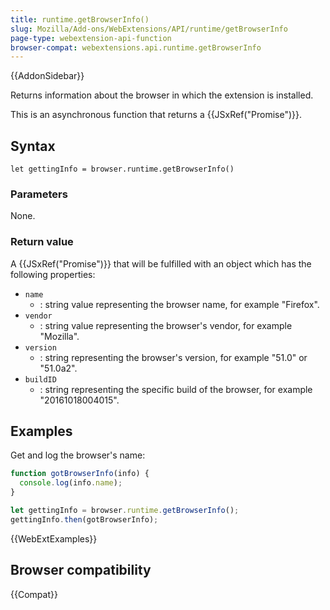 ```yaml
---
title: runtime.getBrowserInfo()
slug: Mozilla/Add-ons/WebExtensions/API/runtime/getBrowserInfo
page-type: webextension-api-function
browser-compat: webextensions.api.runtime.getBrowserInfo
---
```


{{AddonSidebar}}

Returns information about the browser in which the extension is installed.

This is an asynchronous function that returns a {{JSxRef("Promise")}}.

## Syntax

```js-nolint
let gettingInfo = browser.runtime.getBrowserInfo()
```

### Parameters

None.

### Return value

A {{JSxRef("Promise")}} that will be fulfilled with an object which has the following properties:

- `name`
  - : string value representing the browser name, for example "Firefox".
- `vendor`
  - : string value representing the browser's vendor, for example "Mozilla".
- `version`
  - : string representing the browser's version, for example "51.0" or "51.0a2".
- `buildID`
  - : string representing the specific build of the browser, for example "20161018004015".

## Examples

Get and log the browser's name:

```js
function gotBrowserInfo(info) {
  console.log(info.name);
}

let gettingInfo = browser.runtime.getBrowserInfo();
gettingInfo.then(gotBrowserInfo);
```

{{WebExtExamples}}

## Browser compatibility

{{Compat}}
